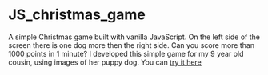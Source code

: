 # JS_christmas_game

A simple Christmas game built with vanilla JavaScript. On the left side of the screen there is one dog more then the right side. Can you score more than 1000 points in 1 minute?
I developed this simple game for my 9 year old cousin, using images of her puppy dog. You can <a href="http://labs.ramonmiklus.com/jsgame/" target="blank">try it here</a>
